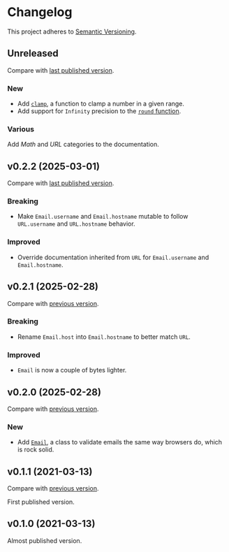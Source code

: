 # Changelog

This project adheres to [Semantic Versioning](https://semver.org/spec/v2.0.0.html).

## Unreleased

<!-- Nothing for now. -->

<!-- ⚠️ Before a new release, make sure the documentation doesn't contain any **unreleased** mention.  -->

Compare with [last published version](https://github.com/frontacles/frontacles/compare/0.2.2...main).

### New

- Add [`clamp`](https://github.com/frontacles/frontacles#clamp), a function to clamp a number in a given range.
- Add support for `Infinity` precision to the [`round` function](https://github.com/frontacles/frontacles#round).

### Various

Add _Math_ and _URL_ categories to the documentation.

## v0.2.2 (2025-03-01)

Compare with [last published version](https://github.com/frontacles/frontacles/compare/0.2.1...0.2.2).

### Breaking

- Make `Email.username` and `Email.hostname` mutable to follow `URL.username` and `URL.hostname` behavior.

### Improved

- Override documentation inherited from `URL` for `Email.username` and `Email.hostname`.

## v0.2.1 (2025-02-28)

Compare with [previous version](https://github.com/frontacles/frontacles/compare/0.2.0...0.2.1).

### Breaking

- Rename `Email.host` into `Email.hostname` to better match `URL`.

### Improved

- `Email` is now a couple of bytes lighter.

## v0.2.0 (2025-02-28)

Compare with [previous version](https://github.com/frontacles/frontacles/compare/dda10c3...0.2.0).

### New

- Add [`Email`](https://github.com/frontacles/frontacles#email), a class to validate emails the same way browsers do, which is rock solid.

## v0.1.1 (2021-03-13)

Compare with [previous version](https://github.com/frontacles/frontacles/compare/986c759...dda10c3).

First published version.

## v0.1.0 (2021-03-13)

Almost published version.
